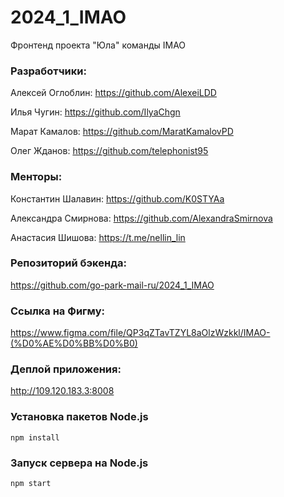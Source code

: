 # 2024_1_IMAO
Фронтенд проекта "Юла" команды IMAO

### Разработчики:

Алексей Оглоблин: https://github.com/AlexeiLDD

Илья Чугин: https://github.com/IlyaChgn

Марат Камалов: https://github.com/MaratKamalovPD

Олег Жданов: https://github.com/telephonist95

### Менторы:

Константин Шалавин: https://github.com/K0STYAa

Александра Смирнова: https://github.com/AlexandraSmirnova

Анастасия Шишова: https://t.me/nellin_lin

### Репозиторий бэкенда:
https://github.com/go-park-mail-ru/2024_1_IMAO

### Ссылка на Фигму:
https://www.figma.com/file/QP3qZTavTZYL8aOlzWzkkl/IMAO-(%D0%AE%D0%BB%D0%B0)

### Деплой приложения:
http://109.120.183.3:8008

### Установка пакетов Node.js
```
npm install 
```

### Запуск сервера на Node.js
```
npm start
```
